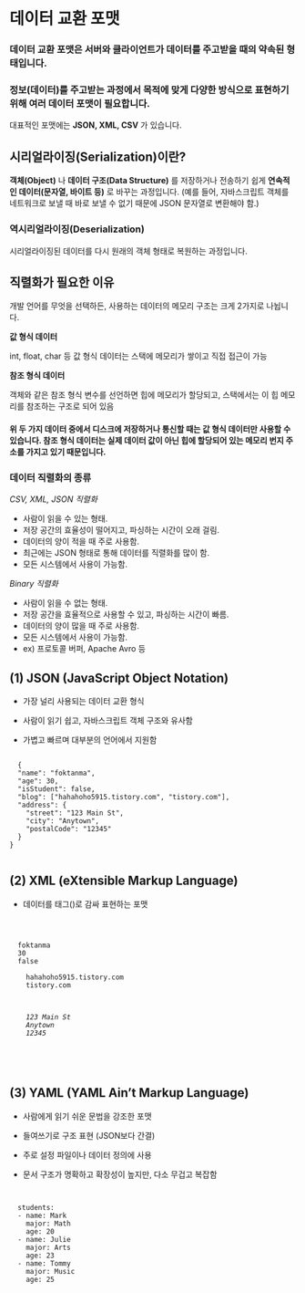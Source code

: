 # 데이터 교환 포맷
### 데이터 교환 포맷은 서버와 클라이언트가 데이터를 주고받을 때의 약속된 형태입니다.
### 정보(데이터)를 주고받는 과정에서 목적에 맞게 다양한 방식으로 표현하기 위해 여러 데이터 포맷이 필요합니다.
대표적인 포맷에는 **JSON, XML, CSV** 가 있습니다.

## 시리얼라이징(Serialization)이란?

**객체(Object)** 나 **데이터 구조(Data Structure)** 를 저장하거나 전송하기 쉽게 **연속적인 데이터(문자열, 바이트 등)** 로 바꾸는 과정입니다.
(예를 들어, 자바스크립트 객체를 네트워크로 보낼 때 바로 보낼 수 없기 때문에 JSON 문자열로 변환해야 함.)

### 역시리얼라이징(Deserialization)
시리얼라이징된 데이터를 다시 원래의 객체 형태로 복원하는 과정입니다.

## 직렬화가 필요한 이유
개발 언어를 무엇을 선택하든, 사용하는 데이터의 메모리 구조는 크게 2가지로 나뉩니다.

**값 형식 데이터** 

int, float, char 등 값 형식 데이터는 스택에 메모리가 쌓이고 직접 접근이 가능

**참조 형식 데이터**

객체와 같은 참조 형식 변수를 선언하면 힙에 메모리가 할당되고, 스택에서는 이 힙 메모리를 참조하는 구조로 되어 있음

#### 위 두 가지 데이터 중에서 디스크에 저장하거나 통신할 때는 값 형식 데이터만 사용할 수 있습니다. 참조 형식 데이터는 실제 데이터 값이 아닌 힙에 할당되어 있는 메모리 번지 주소를 가지고 있기 때문입니다.

### 데이터 직렬화의 종류
*CSV, XML, JSON 직렬화*
- 사람이 읽을 수 있는 형태.
- 저장 공간의 효율성이 떨어지고, 파싱하는 시간이 오래 걸림.
- 데이터의 양이 적을 때 주로 사용함.
- 최근에는 JSON 형태로 통해 데이터를 직렬화를 많이 함.
- 모든 시스템에서 사용이 가능함.
  
*Binary 직렬화*
- 사람이 읽을 수 없는 형태.
- 저장 공간을 효율적으로 사용할 수 있고, 파싱하는 시간이 빠름.
- 데이터의 양이 많을 때 주로 사용함.
- 모든 시스템에서 사용이 가능함.
- ex) 프로토콜 버퍼, Apache Avro 등


## (1) JSON (JavaScript Object Notation)

- 가장 널리 사용되는 데이터 교환 형식

- 사람이 읽기 쉽고, 자바스크립트 객체 구조와 유사함

- 가볍고 빠르며 대부분의 언어에서 지원함

<pre><code> 
  {
  "name": "foktanma",
  "age": 30,
  "isStudent": false,
  "blog": ["hahahoho5915.tistory.com", "tistory.com"],
  "address": {
    "street": "123 Main St",
    "city": "Anytown",
    "postalCode": "12345"
  }
}
  
</code></pre>

## (2) XML (eXtensible Markup Language)

- 데이터를 태그(<tag>)로 감싸 표현하는 포맷

<pre><code>
<Person>
  
  <Name>foktanma</Name>
  <Age>30</Age>
  <IsStudent>false</IsStudent>
  <Blogs>
    <Blog>hahahoho5915.tistory.com</Blog>
    <Blog>tistory.com</Blog>
  </Blogs>
  <Address>
    <Street>123 Main St</Street>
    <City>Anytown</City>
    <PostalCode>12345</PostalCode>
  </Address>
</Person>

</code></pre>

## (3) YAML (YAML Ain’t Markup Language)

- 사람에게 읽기 쉬운 문법을 강조한 포맷

- 들여쓰기로 구조 표현 (JSON보다 간결)

- 주로 설정 파일이나 데이터 정의에 사용

- 문서 구조가 명확하고 확장성이 높지만, 다소 무겁고 복잡함

<pre><code>
  
  students:
  - name: Mark
    major: Math
    age: 20
  - name: Julie
    major: Arts
    age: 23
  - name: Tommy
    major: Music
    age: 25
  
</code></pre>
